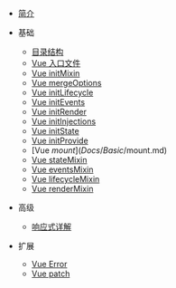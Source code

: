 - [简介](/)

- 基础

  - [目录结构](Docs/Basic/codeDirectoryStructure.md)
  - [Vue 入口文件](Docs/Basic/enterVueFromTheEntryFile.md)
  - [Vue initMixin](Docs/Basic/initMixin.md)
  - [Vue mergeOptions](Docs/Basic/mergeOptions.md)
  - [Vue initLifecycle](Docs/Basic/initLifecycle.md)
  - [Vue initEvents](Docs/Basic/initEvents.md)
  - [Vue initRender](Docs/Basic/initRender.md)
  - [Vue initInjections](Docs/Basic/initInjections.md)
  - [Vue initState](Docs/Basic/initState.md)
  - [Vue initProvide](Docs/Basic/initProvide.md)
  - [Vue $mount](Docs/Basic/$mount.md)
  - [Vue stateMixin](Docs/Basic/stateMixin.md)
  - [Vue eventsMixin](Docs/Basic/eventsMixin.md)
  - [Vue lifecycleMixin](Docs/Basic/lifecycleMixin.md)
  - [Vue renderMixin](Docs/Basic/renderMixin.md)

- 高级
  - [响应式详解](Docs/senior/observe.md)
- 扩展

  - [Vue Error](Docs/expand/errorHandler.md)
  - [Vue patch](Docs/expand/patch.md)
